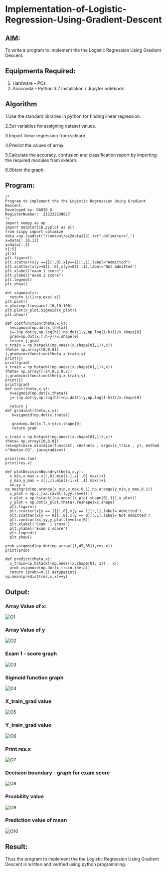 # Implementation-of-Logistic-Regression-Using-Gradient-Descent

## AIM:
To write a program to implement the the Logistic Regression Using Gradient Descent.

## Equipments Required:
1. Hardware – PCs
2. Anaconda – Python 3.7 Installation / Jupyter notebook

## Algorithm
 1.Use the standard libraries in python for finding linear regression.
 
 2.Set variables for assigning dataset values. 
 
 3.Import linear regression from sklearn. 
 
 4.Predict the values of array.
 
 5.Calculate the accuracy, confusion and classification report by importing the required modules from sklearn.
 
 6.Obtain the graph.
## Program:
```
/*
Program to implement the the Logistic Regression Using Gradient Descent.
Developed by: DARIO G
RegisterNumber:  212222230027
*/
import numpy as np
import matplotlib.pyplot as plt
from scipy import optimize
data =np.loadtxt("/content/ex2data1(2).txt",delimiter=",")
x=data[:,[0,1]]
y=data[:,2]
x[:5]
y[:5]
plt.figure()
plt.scatter(x[y ==1][:,0],x[y==1][:,1],label="Admitted")
plt.scatter(x[y==0][:,0],x[y==0][:,1],label="Not admitted")
plt.xlabel("exam 1 score")
plt.ylabel("exam 2 score")
plt.legend()
plt.show()

def sigmoid(z):
  return 1/(1+np.exp(-z))
plt.plot()
x_plot=np.linspace(-10,10,100)
plt.plot(x_plot,sigmoid(x_plot))
plt.show()

def costfunction(theta,x,y):
  h=sigmoid(np.dot(x,theta))
  j=-(np.dot(y,np.log(h))+np.dot(1-y,np.log(1-h)))/x.shape[0]
  grad=np.dot(x.T,h-y)/x.shape[0]
  return j,grad
x_train = np.hstack((np.ones((x.shape[0],1)),x))
theta= np.array([0,0,0])
j,grad=costfunction(theta,x_train,y)
print(j)
print(grad)
x_train = np.hstack((np.ones((x.shape[0],1)),x))
theta= np.array([-24,0.2,0.2])
j,grad=costfunction(theta,x_train,y)
print(j)
print(grad)
def cost(theta,x,y):
  h=sigmoid(np.dot(x,theta))
  j=-(np.dot(y,np.log(h))+np.dot(1-y,np.log(1-h)))/x.shape[0]

  return j
def gradient(theta,x,y):
   h=sigmoid(np.dot(x,theta))
  
   grad=np.dot(x.T,h-y)/x.shape[0]
   return grad  
   
x_train = np.hstack((np.ones((x.shape[0],1)),x))
theta= np.array([0,0,0])
res=optimize.minimize(fun=cost, x0=theta , args=(x_train , y), method ="Newton-CG", jac=gradient)

print(res.fun)
print(res.x)
  
def plotDecisionBoundry(theta,x,y):
  x_min,x_max = x[:,0].min()-1,x[:,0].max()+1
  y_min,y_max = x[:,1].min()-1,x[:,1].max()+1
  xx,yy = np.meshgrid(np.arange(x_min,x_max,0.1),np.arange(y_min,y_max,0.1))
  x_plot = np.c_[xx.ravel(),yy.ravel()]
  x_plot = np.hstack((np.ones((x_plot.shape[0],1)),x_plot))
  y_plot = np.dot(x_plot,theta).reshape(xx.shape)
  plt.figure()
  plt.scatter(x[y == 1][:,0],x[y == 1][:,1],label='Admitted')
  plt.scatter(x[y == 0][:,0],x[y == 0][:,1],label='Not Admitted')
  plt.contour(xx,yy,y_plot,levels=[0])
  plt.xlabel('Exam  1 score')
  plt.ylabel('Exam 2 score')
  plt.legend()
  plt.show()
  
prob =sigmoid(np.dot(np.array([1,45,85]),res.x))
print(prob)

def predict(theta,x):
  x_train=np.hstack((np.ones((x.shape[0], 1)) , x))
  prob =sigmoid(np.dot(x_train,theta))
  return (prob>=0.5).astype(int)
np.mean(predict(res.x,x)==y)  

```

## Output:
### Array Value of x:
![O1](https://github.com/LATHIKESHWARAN/-Implementation-of-Logistic-Regression-Using-Gradient-Descent/assets/119393556/3899ecfa-033b-445b-9e6a-38559424cfcb)
### Array Value of y
![O2](https://github.com/LATHIKESHWARAN/-Implementation-of-Logistic-Regression-Using-Gradient-Descent/assets/119393556/29ed5888-f261-4554-81a4-f9ba8d036161)
### Exam 1 - score graph
![O3](https://github.com/LATHIKESHWARAN/-Implementation-of-Logistic-Regression-Using-Gradient-Descent/assets/119393556/61b318aa-85b8-444f-856b-70fa9c4d9450)
### Sigmoid function graph
![O4](https://github.com/LATHIKESHWARAN/-Implementation-of-Logistic-Regression-Using-Gradient-Descent/assets/119393556/d830844b-4264-4735-99ae-0032a3bd92bf)
### X_train_grad value
![O5](https://github.com/LATHIKESHWARAN/-Implementation-of-Logistic-Regression-Using-Gradient-Descent/assets/119393556/49360f8b-fc70-40cf-a05d-e81e15551e51)
### Y_train_grad value
![O6](https://github.com/LATHIKESHWARAN/-Implementation-of-Logistic-Regression-Using-Gradient-Descent/assets/119393556/c09d746a-fd08-403e-a6e1-b7999ddcc3c1)
### Print res.x
![O7](https://github.com/LATHIKESHWARAN/-Implementation-of-Logistic-Regression-Using-Gradient-Descent/assets/119393556/4478f33c-9101-4ca8-9d8f-6fc8a51372aa)
### Decision boundary - graph for exam score
![O8](https://github.com/LATHIKESHWARAN/-Implementation-of-Logistic-Regression-Using-Gradient-Descent/assets/119393556/a4e18186-8d46-401c-860e-b49704b1e585)
### Proability value
![O9](https://github.com/LATHIKESHWARAN/-Implementation-of-Logistic-Regression-Using-Gradient-Descent/assets/119393556/cf07a3f6-7461-4c35-afab-b5c3a091572e)
### Prediction value of mean
![O10](https://github.com/LATHIKESHWARAN/-Implementation-of-Logistic-Regression-Using-Gradient-Descent/assets/119393556/48b2d08b-7638-424d-820c-c34b34f1f63d)



## Result:
Thus the program to implement the the Logistic Regression Using Gradient Descent is written and verified using python programming.
